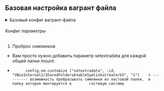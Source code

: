 
##                                          Базовая настройка вагрант файла

<details>
                        <summary> Базовый конфиг вагрант-файла </summary>
                        
Vagrant.configure("2") do |config|
                config.vm.box = "ashum1976/centos7_kernel_5.10"
                config.vm.synced_folder ".", "/vagrant", disabled: true
                config.vm.synced_folder "./sync_data", "/home/vagrant/mnt"
                #config.vm.define config do |box|
                #end
                config.vm.provision "shell", inline: <<-SHELL                        <----- провижинг, выполнение команд после запуска машины, в данном случае в shell. можно подцепить скрипт
                        mkdir -p ~root/.ssh
                        cp ~vagrant/.ssh/auth* ~root/.ssh
#                        yum install -y redhat-lsb-core rpmdevtools rpm-build createrepo yum-utils wget
#                       /vagrant/bash_rpm.sh
                SHELL
		
end

</details>






######                                                          Конфиг параметры


1.   Проброс симлинков

-   Вам просто нужно добавить параметр setextradata для каждой общей папки mount:

*           config.vm.customize ["setextradata", :id, "VBoxInternal2/SharedFoldersEnableSymlinksCreate/k5", "1"]    < ---------- возможность пробрасывать симлинки из хостовой папки,  в папку которая монтируется в        гостевую систему

